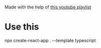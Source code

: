 Made with the help of [this youtube playlist](https://www.youtube.com/watch?v=PL1NUl7fQ2I&list=PLG-Mk4wQm9_LyKE5EwoZz2_GGXR-zJ5Ml)


# Use this
npx create-react-app . --template typescript
